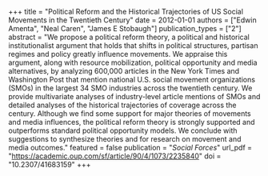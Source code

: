 +++
title = "Political Reform and the Historical Trajectories of US Social Movements in the Twentieth Century"
date = 2012-01-01
authors = ["Edwin Amenta", "Neal Caren", "James E Stobaugh"]
publication_types = ["2"]
abstract = "We propose a political reform theory, a political and historical institutionalist argument that holds that shifts in political structures, partisan regimes and policy greatly influence movements. We appraise this argument, along with resource mobilization, political opportunity and media alternatives, by analyzing 600,000 articles in the New York Times and Washington Post that mention national U.S. social movement organizations (SMOs) in the largest 34 SMO industries across the twentieth century. We provide multivariate analyses of industry-level article mentions of SMOs and detailed analyses of the historical trajectories of coverage across the century. Although we find some support for major theories of movements and media influences, the political reform theory is strongly supported and outperforms standard political opportunity models. We conclude with suggestions to synthesize theories and for research on movement and media outcomes."
featured = false
publication = "*Social Forces*"
url_pdf = "https://academic.oup.com/sf/article/90/4/1073/2235840"
doi = "10.2307/41683159"
+++

